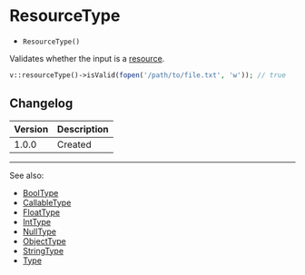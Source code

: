 # ResourceType

- `ResourceType()`

Validates whether the input is a [resource](http://php.net/types.resource).

```php
v::resourceType()->isValid(fopen('/path/to/file.txt', 'w')); // true
```

## Changelog

Version | Description
--------|-------------
  1.0.0 | Created

***
See also:

- [BoolType](BoolType.md)
- [CallableType](CallableType.md)
- [FloatType](FloatType.md)
- [IntType](IntType.md)
- [NullType](NullType.md)
- [ObjectType](ObjectType.md)
- [StringType](StringType.md)
- [Type](Type.md)
